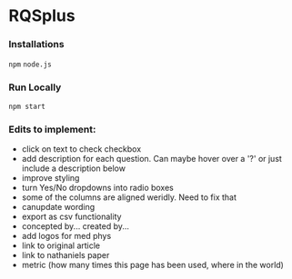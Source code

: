 # RQSplus

### Installations
`npm`
`node.js`

### Run Locally
`npm start`

### Edits to implement:
- click on text to check checkbox
- add description for each question. Can maybe hover over a '?' or just include a description below
- improve styling
- turn Yes/No dropdowns into radio boxes
- some of the columns are aligned weridly. Need to fix that
- canupdate wording
- export as csv functionality
- concepted by... created by...
- add logos for med phys
- link to original article
- link to nathaniels paper
- metric (how many times this page has been used, where in the world)
